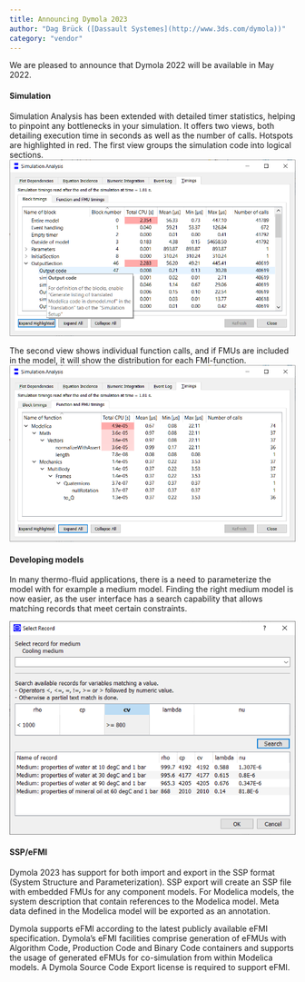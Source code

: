 ```yaml
---
title: Announcing Dymola 2023
author: "Dag Brück ([Dassault Systemes](http://www.3ds.com/dymola))"
category: "vendor"
---
```


We are pleased to announce that Dymola 2022 will be available in May 2022. 

#### Simulation

Simulation Analysis has been extended with detailed timer statistics, helping to pinpoint any bottlenecks in your simulation. It offers two views, both detailing
execution time in seconds as well as the number of calls. Hotspots are highlighted in red. The first view groups the simulation code into logical sections.
![Simulation code](Dymola_timers1.png) 

The second view shows individual function calls, and if FMUs are included in the model, it will show the distribution for each FMI-function.
![Function calls](Dymola_timers2.png) 

#### Developing models

In many thermo-fluid applications, there is a need to parameterize the model with for example a medium model. Finding the right medium model is now easier, 
as the user interface has a search capability that allows matching records that meet certain constraints.

![Search windwow for records](Dymola_search-record.png)  

#### SSP/eFMI

Dymola 2023 has support for both import and export in the SSP format (System Structure and Parameterization). SSP export will create an SSP file with embedded FMUs for any component models. For Modelica models, the system description that contain references to the Modelica model. Meta data defined in the Modelica model will be exported as an annotation.

Dymola supports eFMI according to the latest publicly available eFMI specification. Dymola’s eFMI facilities comprise generation of eFMUs with Algorithm Code, Production Code and Binary Code containers and supports the usage of generated eFMUs for co-simulation from within Modelica models. A Dymola Source Code Export license is required to support eFMI.


